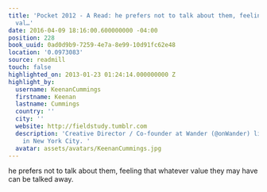 ```yaml
---
title: 'Pocket 2012 - A Read: he prefers not to talk about them, feeling that whatever
  val…'
date: 2016-04-09 18:16:00.600000000 -04:00
position: 228
book_uuid: 0ad0d9b9-7259-4e7a-8e99-10d91fc62e48
location: '0.0973083'
source: readmill
touch: false
highlighted_on: 2013-01-23 01:24:14.000000000 Z
highlight_by:
  username: KeenanCummings
  firstname: Keenan
  lastname: Cummings
  country: ''
  city: ''
  website: http://fieldstudy.tumblr.com
  description: 'Creative Director / Co-founder at Wander (@onWander) living and working
    in New York City. '
  avatar: assets/avatars/KeenanCummings.jpg
---
```


he prefers not to talk about them, feeling that whatever value they may have can be talked away.